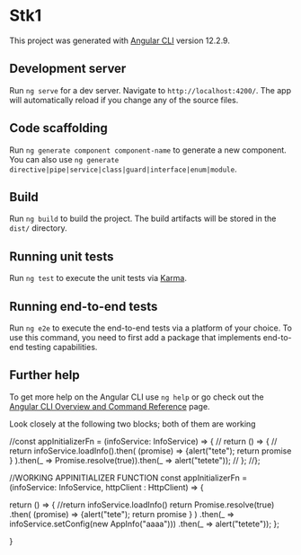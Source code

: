 # Stk1

This project was generated with [Angular CLI](https://github.com/angular/angular-cli) version 12.2.9.

## Development server

Run `ng serve` for a dev server. Navigate to `http://localhost:4200/`. The app will automatically reload if you change any of the source files.

## Code scaffolding

Run `ng generate component component-name` to generate a new component. You can also use `ng generate directive|pipe|service|class|guard|interface|enum|module`.

## Build

Run `ng build` to build the project. The build artifacts will be stored in the `dist/` directory.

## Running unit tests

Run `ng test` to execute the unit tests via [Karma](https://karma-runner.github.io).

## Running end-to-end tests

Run `ng e2e` to execute the end-to-end tests via a platform of your choice. To use this command, you need to first add a package that implements end-to-end testing capabilities.

## Further help

To get more help on the Angular CLI use `ng help` or go check out the [Angular CLI Overview and Command Reference](https://angular.io/cli) page.


Look closely at the following two blocks; both of them are working

//const appInitializerFn = (infoService: InfoService) => {
//  return () => {
//    return infoService.loadInfo().then( (promise) => {alert("tete"); return promise } ).then(_ => Promise.resolve(true)).then(_ => alert("tetete"));
//  };
//};



//WORKING APPINITIALIZER FUNCTION
const appInitializerFn = (infoService: InfoService,  httpClient : HttpClient) => { 

return () => {
    //return infoService.loadInfo()
	return Promise.resolve(true)
	.then( (promise) => {alert("tete"); return promise } )
	.then(_ => infoService.setConfig(new AppInfo("aaaa")))
	.then(_ => alert("tetete"));
  };

}

